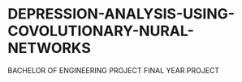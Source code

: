 # DEPRESSION-ANALYSIS-USING-COVOLUTIONARY-NURAL-NETWORKS
BACHELOR OF ENGINEERING PROJECT FINAL YEAR PROJECT
